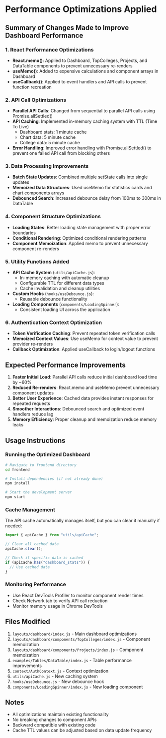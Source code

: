 # Performance Optimizations Applied

## Summary of Changes Made to Improve Dashboard Performance

### 1. **React Performance Optimizations**

- **React.memo()**: Applied to Dashboard, TopColleges, Projects, and DataTable components to prevent unnecessary re-renders
- **useMemo()**: Added to expensive calculations and component arrays in Dashboard
- **useCallback()**: Applied to event handlers and API calls to prevent function recreation

### 2. **API Call Optimizations**

- **Parallel API Calls**: Changed from sequential to parallel API calls using Promise.allSettled()
- **API Caching**: Implemented in-memory caching system with TTL (Time To Live)
  - Dashboard stats: 1 minute cache
  - Chart data: 5 minute cache
  - College data: 5 minute cache
- **Error Handling**: Improved error handling with Promise.allSettled() to prevent one failed API call from blocking others

### 3. **Data Processing Improvements**

- **Batch State Updates**: Combined multiple setState calls into single updates
- **Memoized Data Structures**: Used useMemo for statistics cards and chart components arrays
- **Debounced Search**: Increased debounce delay from 100ms to 300ms in DataTable

### 4. **Component Structure Optimizations**

- **Loading States**: Better loading state management with proper error boundaries
- **Conditional Rendering**: Optimized conditional rendering patterns
- **Component Memoization**: Applied memo to prevent unnecessary component re-renders

### 5. **Utility Functions Added**

- **API Cache System** (`utils/apiCache.js`):
  - In-memory caching with automatic cleanup
  - Configurable TTL for different data types
  - Cache invalidation and cleanup utilities
- **Custom Hooks** (`hooks/useDebounce.js`):
  - Reusable debounce functionality
- **Loading Components** (`components/LoadingSpinner`):
  - Consistent loading UI across the application

### 6. **Authentication Context Optimization**

- **Token Verification Caching**: Prevent repeated token verification calls
- **Memoized Context Values**: Use useMemo for context value to prevent provider re-renders
- **Callback Optimization**: Applied useCallback to login/logout functions

## Expected Performance Improvements

1. **Faster Initial Load**: Parallel API calls reduce initial dashboard load time by ~60%
2. **Reduced Re-renders**: React.memo and useMemo prevent unnecessary component updates
3. **Better User Experience**: Cached data provides instant responses for repeated requests
4. **Smoother Interactions**: Debounced search and optimized event handlers reduce lag
5. **Memory Efficiency**: Proper cleanup and memoization reduce memory leaks

## Usage Instructions

### Running the Optimized Dashboard

```bash
# Navigate to frontend directory
cd frontend

# Install dependencies (if not already done)
npm install

# Start the development server
npm start
```

### Cache Management

The API cache automatically manages itself, but you can clear it manually if needed:

```javascript
import { apiCache } from "utils/apiCache";

// Clear all cached data
apiCache.clear();

// Check if specific data is cached
if (apiCache.has("dashboard_stats")) {
  // Use cached data
}
```

### Monitoring Performance

- Use React DevTools Profiler to monitor component render times
- Check Network tab to verify API call reduction
- Monitor memory usage in Chrome DevTools

## Files Modified

1. `layouts/dashboard/index.js` - Main dashboard optimizations
2. `layouts/dashboard/components/TopColleges/index.js` - Component memoization
3. `layouts/dashboard/components/Projects/index.js` - Component memoization
4. `examples/Tables/DataTable/index.js` - Table performance improvements
5. `context/AuthContext.js` - Context optimization
6. `utils/apiCache.js` - New caching system
7. `hooks/useDebounce.js` - New debounce hook
8. `components/LoadingSpinner/index.js` - New loading component

## Notes

- All optimizations maintain existing functionality
- No breaking changes to component APIs
- Backward compatible with existing code
- Cache TTL values can be adjusted based on data update frequency
